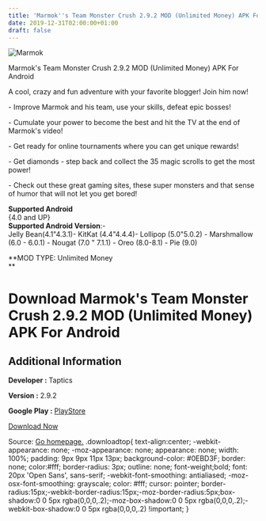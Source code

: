 ```yaml
---
title: 'Marmok''s Team Monster Crush 2.9.2 MOD (Unlimited Money) APK For Android'
date: 2019-12-31T02:00:00+01:00
draft: false
---
```


![Marmok](https://i2.wp.com/apkhome.net/wp-content/uploads/2019/11/Marmoks-Team-Monster-Crush-2.9.2-MOD-Unlimited-Money.png "Marmok")

  

Marmok's Team Monster Crush 2.9.2 MOD (Unlimited Money) APK For Android

A cool, crazy and fun adventure with your favorite blogger! Join him now!

\- Improve Marmok and his team, use your skills, defeat epic bosses!

\- Cumulate your power to become the best and hit the TV at the end of Marmok's video!

\- Get ready for online tournaments where you can get unique rewards!

\- Get diamonds - step back and collect the 35 magic scrolls to get the most power!

\- Check out these great gaming sites, these super monsters and that sense of humor that will not let you get bored!

**Supported Android**  
{4.0 and UP}  
**Supported Android Version**:-  
Jelly Bean(4.1"4.3.1)- KitKat (4.4"4.4.4)- Lollipop (5.0"5.0.2) - Marshmallow (6.0 - 6.0.1) - Nougat (7.0 " 7.1.1) - Oreo (8.0-8.1) - Pie (9.0)

**MOD TYPE: Unlimited Money  
**

Download Marmok's Team Monster Crush 2.9.2 MOD (Unlimited Money) APK For Android
================================================================================

Additional Information
----------------------

**Developer :** Taptics

**Version :** 2.9.2

**Google Play :** [PlayStore](https://play.google.com/store/apps/details?id=com.taptics.marmokIdle)

  

[Download Now](https://store4app.co/post/marmoks-team-monster-crush-2-9-2-mod-unlimited-money-apk-for-android_1573935618)

  
Source: [Go homepage.](https://store4app.co/post/marmoks-team-monster-crush-2-9-2-mod-unlimited-money-apk-for-android_1573935618) .downloadtop{ text-align:center; -webkit-appearance: none; -moz-appearance: none; appearance: none; width: 100%; padding: 9px 9px 11px 13px; background-color: #0EBD3F; border: none; color:#fff; border-radius: 3px; outline: none; font-weight;bold; font: 20px 'Open Sans', sans-serif; -webkit-font-smoothing: antialiased; -moz-osx-font-smoothing: grayscale; color: #fff; cursor: pointer; border-radius:15px;-webkit-border-radius:15px;-moz-border-radius:5px;box-shadow:0 0 5px rgba(0,0,0,.2);-moz-box-shadow:0 0 5px rgba(0,0,0,.2);-webkit-box-shadow:0 0 5px rgba(0,0,0,.2) !important; }